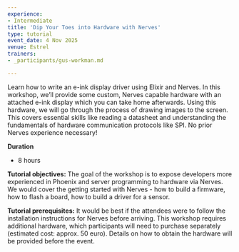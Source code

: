 ```yaml
---
experience:
- Intermediate
title: 'Dip Your Toes into Hardware with Nerves'
type: tutorial
event_date: 4 Nov 2025
venue: Estrel
trainers:
- _participants/gus-workman.md

---
```

Learn how to write an e-ink display driver using Elixir and Nerves. In this workshop, we’ll provide some custom, Nerves capable hardware with an attached e-ink display which you can take home afterwards. Using this hardware, we will go through the process of drawing images to the screen. This covers essential skills like reading a datasheet and understanding the fundamentals of hardware communication protocols like SPI. No prior Nerves experience necessary!

**Duration**
* 8 hours

**Tutorial objectives:**
The goal of the workshop is to expose developers more experienced in Phoenix and server programming to hardware via Nerves. We would cover the getting started with Nerves - how to build a firmware, how to flash a board, how to build a driver for a sensor.

**Tutorial prerequisites:**
It would be best if the attendees were to follow the installation instructions for Nerves before arriving. This workshop requires additional hardware, which participants will need to purchase separately (estimated cost: approx. 50 euro). Details on how to obtain the hardware will be provided before the event.
